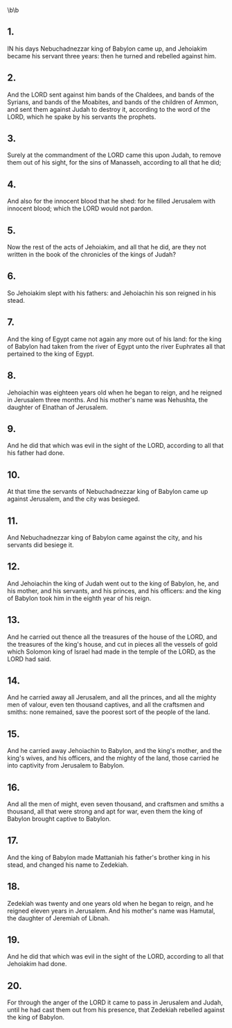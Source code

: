 \b\b
## 1.
IN his days Nebuchadnezzar king of Babylon came up, and Jehoiakim became his servant three years: then he turned and rebelled against him.
## 2.
And the LORD sent against him bands of the Chaldees, and bands of the Syrians, and bands of the Moabites, and bands of the children of Ammon, and sent them against Judah to destroy it, according to the word of the LORD, which he spake by his servants the prophets.
## 3.
Surely at the commandment of the LORD came this upon Judah, to remove them out of his sight, for the sins of Manasseh, according to all that he did;
## 4.
And also for the innocent blood that he shed: for he filled Jerusalem with innocent blood; which the LORD would not pardon.
## 5.
Now the rest of the acts of Jehoiakim, and all that he did, are they not written in the book of the chronicles of the kings of Judah?
## 6.
So Jehoiakim slept with his fathers: and Jehoiachin his son reigned in his stead.
## 7.
And the king of Egypt came not again any more out of his land: for the king of Babylon had taken from the river of Egypt unto the river Euphrates all that pertained to the king of Egypt.
## 8.
Jehoiachin was eighteen years old when he began to reign, and he reigned in Jerusalem three months.  And his mother's name was Nehushta, the daughter of Elnathan of Jerusalem.
## 9.
And he did that which was evil in the sight of the LORD, according to all that his father had done.
## 10.
At that time the servants of Nebuchadnezzar king of Babylon came up against Jerusalem, and the city was besieged.
## 11.
And Nebuchadnezzar king of Babylon came against the city, and his servants did besiege it.
## 12.
And Jehoiachin the king of Judah went out to the king of Babylon, he, and his mother, and his servants, and his princes, and his officers: and the king of Babylon took him in the eighth year of his reign.
## 13.
And he carried out thence all the treasures of the house of the LORD, and the treasures of the king's house, and cut in pieces all the vessels of gold which Solomon king of Israel had made in the temple of the LORD, as the LORD had said.
## 14.
And he carried away all Jerusalem, and all the princes, and all the mighty men of valour, even ten thousand captives, and all the craftsmen and smiths: none remained, save the poorest sort of the people of the land.
## 15.
And he carried away Jehoiachin to Babylon, and the king's mother, and the king's wives, and his officers, and the mighty of the land, those carried he into captivity from Jerusalem to Babylon.
## 16.
And all the men of might, even seven thousand, and craftsmen and smiths a thousand, all that were strong and apt for war, even them the king of Babylon brought captive to Babylon.
## 17.
And the king of Babylon made Mattaniah his father's brother king in his stead, and changed his name to Zedekiah.
## 18.
Zedekiah was twenty and one years old when he began to reign, and he reigned eleven years in Jerusalem.  And his mother's name was Hamutal, the daughter of Jeremiah of Libnah.
## 19.
And he did that which was evil in the sight of the LORD, according to all that Jehoiakim had done.
## 20.
For through the anger of the LORD it came to pass in Jerusalem and Judah, until he had cast them out from his presence, that Zedekiah rebelled against the king of Babylon.
